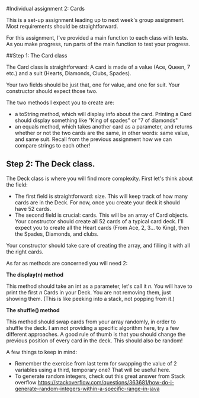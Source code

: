 #Individual assignment 2: Cards

This is a set-up assignment leading up to next week's group assignment. Most requirements should be straightforward.

For this assignment, I've provided a main function to each class with tests. As you make progress, 
run parts of the main function to test your progress.

##Step 1: The Card class

The Card class is straightforward: A card is made of a value (Ace, Queen, 7 etc.) and a suit (Hearts, Diamonds, Clubs, Spades).

Your two fields should be just that, one for value, and one for suit. Your constructor should expect those two.

The two methods I expect you to create are:
 - a toString method, which will display info about the card. Printing a Card should display something like 
 "King of spades" or "7 of diamonds" 
 - an equals method, which takes another card as a parameter, and returns whether or not the two cards are the same, in 
other words: same value, and same suit. Recall from the previous assignment how we can compare strings to each other!

## Step 2: The Deck class.

The Deck class is where you will find more complexity. First let's think about the field:
 - The first field is straightforward: size. This will keep track of how many cards are in the Deck. For now, once you 
 create your deck it should have 52 cards.
 - The second field is crucial: cards. This will be an array of Card objects. Your constructor should create all 52 cards 
 of a typical card deck. I'll expect you to create all the Heart cards (From Ace, 2, 3... to King), then the Spades, 
 Diamonds, and clubs.
 
Your constructor should take care of creating the array, and filling it with all the right cards.

As far as methods are concerned you will need 2:

**The display(n) method**

This method should take an int as a parameter, let's call it _n_. You will have to  print the first _n_ Cards in your Deck.
You are not removing them, just showing them. (This is like peeking into a stack, not popping from it.)

**The shuffle() method**

This method should swap cards from your array randomly, in order to shuffle the deck. 
I am not providing a specific algorithm here, try a few different approaches. A good rule of thumb is that you should 
change the previous position of every card in the deck. This should also be random!

A few things to keep in mind:
- Remember the exercise from last term for swapping the value of 2 variables using a third, temporary one? That will be 
useful here.
- To generate random integers, check out this great answer from Stack overflow
https://stackoverflow.com/questions/363681/how-do-i-generate-random-integers-within-a-specific-range-in-java
